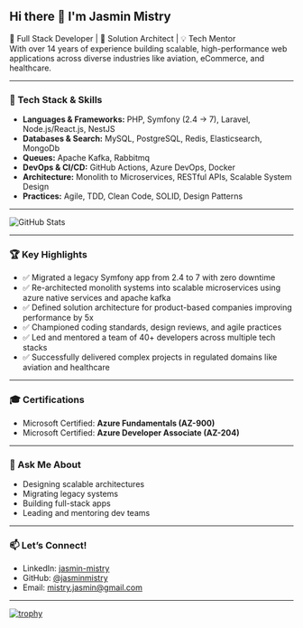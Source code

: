 ## Hi there 👋 I'm Jasmin Mistry

🚀 Full Stack Developer | 🧠 Solution Architect | 💡 Tech Mentor  
With over 14 years of experience building scalable, high-performance web applications across diverse industries like aviation, eCommerce, and healthcare.

---

### 🔧 Tech Stack & Skills
- **Languages & Frameworks:** PHP, Symfony (2.4 → 7), Laravel, Node.js/React.js, NestJS
- **Databases & Search:** MySQL, PostgreSQL, Redis, Elasticsearch, MongoDb
- **Queues:** Apache Kafka, Rabbitmq  
- **DevOps & CI/CD:** GitHub Actions, Azure DevOps, Docker  
- **Architecture:** Monolith to Microservices, RESTful APIs, Scalable System Design  
- **Practices:** Agile, TDD, Clean Code, SOLID, Design Patterns

---
![GitHub Stats](https://github-actions-alpha.vercel.app/api?username=jasminmistry&count_private=true&show_icons=true)

---

### 🏆 Key Highlights
- ✅ Migrated a legacy Symfony app from 2.4 to 7 with zero downtime  
- ✅ Re-architected monolith systems into scalable microservices using azure native services and apache kafka
- ✅ Defined solution architecture for product-based companies improving performance by 5x  
- ✅ Championed coding standards, design reviews, and agile practices  
- ✅ Led and mentored a team of 40+ developers across multiple tech stacks  
- ✅ Successfully delivered complex projects in regulated domains like aviation and healthcare

---

### 🎓 Certifications
- Microsoft Certified: **Azure Fundamentals (AZ-900)**  
- Microsoft Certified: **Azure Developer Associate (AZ-204)**

---

### 💬 Ask Me About
- Designing scalable architectures  
- Migrating legacy systems  
- Building full-stack apps  
- Leading and mentoring dev teams  

---

### 📫 Let’s Connect!
- LinkedIn: [jasmin-mistry](https://www.linkedin.com/in/jasmin-mistry)
- GitHub: [@jasminmistry](https://github.com/jasminmistry)
- Email: [mistry.jasmin@gmail.com](mailto:mistry.jasmin@gmail.com)

---

[![trophy](https://github-profile-trophy.vercel.app/?username=jasminmistry&theme=gruvbox)](https://github.com/ryo-ma/github-profile-trophy)

